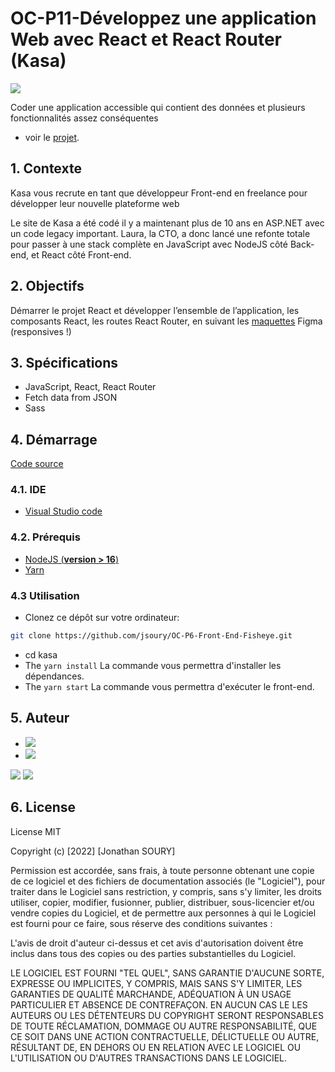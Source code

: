 # OC-P11-Développez une application Web avec React et React Router (Kasa)

[![](https://img.shields.io/w3c-validation/default?targetUrl=https%3A%2F%2Fjsoury.github.io%2FOC-P6-Front-End-Fisheye)](https://validator.w3.org/nu/?showsource=yes&doc=https%3A%2F%2Fjsoury.github.io%2FOC-P6-Front-End-Fisheye)

Coder une application accessible qui contient des données et plusieurs fonctionnalités assez conséquentes

- voir le [projet](https://jsoury.github.io/OC-P6-Front-End-Fisheye).

## 1. Contexte

Kasa vous recrute en tant que développeur Front-end en freelance pour développer leur nouvelle plateforme web

Le site de Kasa a été codé il y a maintenant plus de 10 ans en ASP.NET avec un code legacy important. Laura, la CTO, a donc lancé une refonte totale pour passer à une stack complète en JavaScript avec NodeJS côté Back-end, et React côté Front-end.

## 2. Objectifs

Démarrer le projet React et développer l’ensemble de l’application, les composants React, les routes React Router, en suivant les [maquettes](https://www.figma.com/file/bAnXDNqRKCRRP8mY2gcb5p/UI-Design-Kasa-FR?node-id=4-1) Figma (responsives !)

## 3. Spécifications

- JavaScript, React, React Router
- Fetch data from JSON
- Sass

## 4. Démarrage

[Code source](https://github.com/jsoury/OC-P6-Front-End-Fisheye)

### 4.1. IDE

- [Visual Studio code](https://code.visualstudio.com/)

### 4.2. Prérequis

- [NodeJS (**version > 16**)](https://nodejs.org/en/)
- [Yarn](https://yarnpkg.com/)

### 4.3 Utilisation

- Clonez ce dépôt sur votre ordinateur:

```bash
git clone https://github.com/jsoury/OC-P6-Front-End-Fisheye.git
```

- cd kasa
- The `yarn install` La commande vous permettra d'installer les dépendances.
- The `yarn start` La commande vous permettra d'exécuter le front-end.

## 5. Auteur

- [![](https://img.shields.io/badge/Portfolio-Jonathan%20SOURY-orange)](https://js-portfolio-hgzextusx-jsoury.vercel.app/)
- [![](https://img.shields.io/badge/linkedin-%230077B5.svg?style=for-the-badge&logo=linkedin)](https://www.linkedin.com/in/jonathan-soury/)

<img src="https://github-readme-stats.vercel.app/api?username=jsoury&show_icons=true"/>

<img src="https://github-readme-stats.vercel.app/api/top-langs?username=jsoury&layout=compact"/>

## 6. License

License MIT

Copyright (c) [2022] [Jonathan SOURY]

Permission est accordée, sans frais, à toute personne obtenant une copie
de ce logiciel et des fichiers de documentation associés (le "Logiciel"), pour traiter
dans le Logiciel sans restriction, y compris, sans s'y limiter, les droits
utiliser, copier, modifier, fusionner, publier, distribuer, sous-licencier et/ou vendre
copies du Logiciel, et de permettre aux personnes à qui le Logiciel est
fourni pour ce faire, sous réserve des conditions suivantes :

L'avis de droit d'auteur ci-dessus et cet avis d'autorisation doivent être inclus dans tous
des copies ou des parties substantielles du Logiciel.

LE LOGICIEL EST FOURNI "TEL QUEL", SANS GARANTIE D'AUCUNE SORTE, EXPRESSE OU
IMPLICITES, Y COMPRIS, MAIS SANS S'Y LIMITER, LES GARANTIES DE QUALITÉ MARCHANDE,
ADÉQUATION À UN USAGE PARTICULIER ET ABSENCE DE CONTREFAÇON. EN AUCUN CAS LE
LES AUTEURS OU LES DÉTENTEURS DU COPYRIGHT SERONT RESPONSABLES DE TOUTE RÉCLAMATION, DOMMAGE OU AUTRE
RESPONSABILITÉ, QUE CE SOIT DANS UNE ACTION CONTRACTUELLE, DÉLICTUELLE OU AUTRE, RÉSULTANT DE,
EN DEHORS OU EN RELATION AVEC LE LOGICIEL OU L'UTILISATION OU D'AUTRES TRANSACTIONS DANS LE
LOGICIEL.
